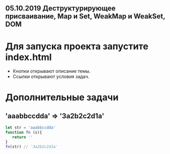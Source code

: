 ## 05.10.2019 Деструктурирующее присваивание, Map и Set, WeakMap и WeakSet, DOM

# Для запуска проекта запустите index.html
- Кнопки открывают описание темы.  
- Ссылки открывают условия задач.  

# Дополнительные задачи
## 'aaabbccdda' => '3a2b2c2d1a'
```javascript
let str = 'aaabbccdda'
function fn (s){
   return ''
}
fn(str) // '3a2b2c2d1a'
```
